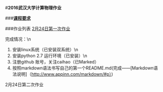 #**2016武汉大学计算物理作业**

###**[课程要求](https://github.com/caihao/computational_physics_whu/blob/master/README.md)**

###作业列表
[2月24日第一次作业](https://github.com/caihao/computational_physics_whu/blob/master/Exercises.md)

完成情况：\n
1. 安装linux系统（已安装双系统）\n
2. 安装python 2.7 运行环境（已安装）\n
3. 注册github 账号，关注caihao（已Marked）
4. 按照markdown语法书写自己的第一个README.md(完成——[Markdown语法说明]（http://www.appinn.com/markdown/#p）)


2月24日第二次作业
